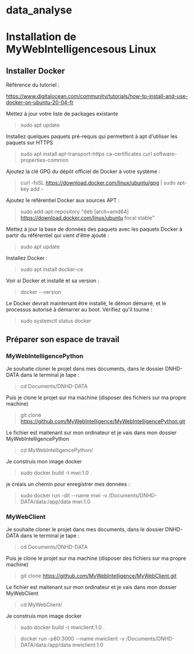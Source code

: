 # data_analyse

# Installation de MyWebIntelligencesous Linux 

## Installer Docker

Référence du tutoriel : 

https://www.digitalocean.com/community/tutorials/how-to-install-and-use-docker-on-ubuntu-20-04-fr

Mettez à jour votre liste de packages existante 

> sudo apt update

Installez quelques paquets pré-requis qui permettent à apt d'utiliser les paquets sur HTTPS 

> sudo apt install apt-transport-https ca-certificates curl software-properties-common

Ajoutez la clé GPG du dépôt officiel de Docker à votre système :

> curl -fsSL https://download.docker.com/linux/ubuntu/gpg | sudo apt-key add -

Ajoutez le référentiel Docker aux sources APT :

> sudo add-apt-repository "deb [arch=amd64] https://download.docker.com/linux/ubuntu focal stable"

Mettez à jour la base de données des paquets avec les paquets Docker à partir du référentiel qui vient d'être ajouté :

> sudo apt update

Installez Docker :

> sudo apt install docker-ce

Voir si Docker et installé et sa version : 

> docker --version

Le Docker devrait maintenant être installé, le démon démarré, et le processus autorisé à démarrer au boot. Vérifiez qu'il tourne :

> sudo systemctl status docker

## Préparer son espace de travail 

### MyWebIntelligencePython 

Je souhaite cloner le projet dans mes documents, dans le dossier DNHD-DATA dans le terminal je tape :

> cd Documents/DNHD-DATA

Puis je clone le projet sur ma machine (disposer des fichiers sur ma propre machine)

> git clone https://github.com/MyWebIntelligence/MyWebIntelligencePython.git

Le fichier est maitenant sur mon ordinateur et je vais dans mon dossier MyWebIntelligencePython

> cd MyWebIntelligencePython/

Je construis mon image docker 

> sudo docker build -t mwi:1.0 .

je créais un chemin pour enregistrer mes données : 

> sudo docker run -dit --name mwi -v /Documents/DNHD-DATA/data:/app/data mwi:1.0

### MyWebClient 

Je souhaite cloner le projet dans mes documents, dans le dossier DNHD-DATA dans le terminal je tape :

> cd Documents/DNHD-DATA

Puis je clone le projet sur ma machine (disposer des fichiers sur ma propre machine)

> git clone https://github.com/MyWebIntelligence/MyWebClient.git

Le fichier est maitenant sur mon ordinateur et je vais dans mon dossier MyWebClient

> cd MyWebClient/

Je construis mon image docker 

> sudo docker build -t mwiclient:1.0 .

> docker run -p80:3000 --name mwiclient -v /Documents/DNHD-DATA/data:/app/data mwiclient:1.0












